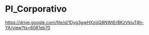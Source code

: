 # PI_Corporativo
https://drive.google.com/file/d/1Dyg3gwHXzijjQ8NWtErBKzVkluT4h-YA/view?ts=6081eb70
